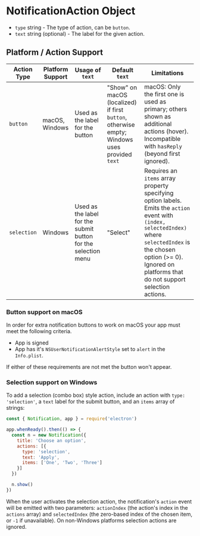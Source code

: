 # NotificationAction Object

* `type` string - The type of action, can be `button`.
* `text` string (optional) - The label for the given action.

## Platform / Action Support

| Action Type | Platform Support | Usage of `text` | Default `text` | Limitations |
|-------------|------------------|-----------------|----------------|-------------|
| `button`    | macOS, Windows   | Used as the label for the button | "Show" on macOS (localized) if first `button`, otherwise empty; Windows uses provided `text` | macOS: Only the first one is used as primary; others shown as additional actions (hover). Incompatible with `hasReply` (beyond first ignored). |
| `selection` | Windows          | Used as the label for the submit button for the selection menu | "Select" | Requires an `items` array property specifying option labels. Emits the `action` event with `(index, selectedIndex)` where `selectedIndex` is the chosen option (>= 0). Ignored on platforms that do not support selection actions. |

### Button support on macOS

In order for extra notification buttons to work on macOS your app must meet the
following criteria.

* App is signed
* App has it's `NSUserNotificationAlertStyle` set to `alert` in the `Info.plist`.

If either of these requirements are not met the button won't appear.

### Selection support on Windows

To add a selection (combo box) style action, include an action with `type: 'selection'`, a `text` label for the submit button, and an `items` array of strings:

```js
const { Notification, app } = require('electron')

app.whenReady().then(() => {
  const n = new Notification({
    title: 'Choose an option',
    actions: [{
      type: 'selection',
      text: 'Apply',
      items: ['One', 'Two', 'Three']
    }]
  })

  n.show()
})
```

When the user activates the selection action, the notification's `action` event will be emitted with two parameters: `actionIndex` (the action's index in the `actions` array) and `selectedIndex` (the zero-based index of the chosen item, or `-1` if unavailable). On non-Windows platforms selection actions are ignored.
